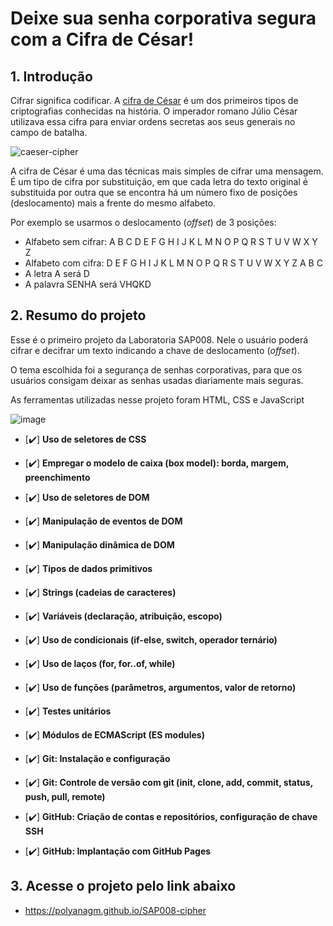# Deixe sua senha corporativa segura com a Cifra de César!


## 1. Introdução

Cifrar significa codificar. A [cifra de César](https://pt.wikipedia.org/wiki/Cifra_de_C%C3%A9sar)
é um dos primeiros tipos de criptografias conhecidas na história.
O imperador romano Júlio César utilizava essa cifra para enviar
ordens secretas aos seus generais no campo de batalha.

![caeser-cipher](https://user-images.githubusercontent.com/11894994/60990999-07ffdb00-a320-11e9-87d0-b7c291bc4cd1.png)

A cifra de César é uma das técnicas mais simples de cifrar uma mensagem. É um
tipo de cifra por substituição, em que cada letra do texto original é
substituida por outra que se encontra há um número fixo de posições
(deslocamento) mais a frente do mesmo alfabeto.

Por exemplo se usarmos o deslocamento (_offset_) de 3 posições:

* Alfabeto sem cifrar: A B C D E F G H I J K L M N O P Q R S T U V W X Y Z
* Alfabeto com cifra:  D E F G H I J K L M N O P Q R S T U V W X Y Z A B C
* A letra A será D
* A palavra SENHA será VHQKD

## 2. Resumo do projeto

Esse é o primeiro projeto da Laboratoria SAP008. Nele o usuário
poderá cifrar e decifrar um texto indicando a chave de deslocamento (_offset_).

O tema escolhida foi a segurança de senhas corporativas, para que os usuários consigam 
deixar as senhas usadas diariamente mais seguras.

As ferramentas utilizadas nesse  projeto foram HTML, CSS e JavaScript

![image](https://user-images.githubusercontent.com/98547636/181814484-9686afa1-4747-44f0-932d-db901380e2c5.png)

- [✔️] **Uso de seletores de CSS**

- [✔️] **Empregar o modelo de caixa (box model): borda, margem, preenchimento**

- [✔️] **Uso de seletores de DOM**

- [✔️] **Manipulação de eventos de DOM**

- [✔️] **Manipulação dinâmica de DOM**

- [✔️] **Tipos de dados primitivos**

- [✔️] **Strings (cadeias de caracteres)**

- [✔️] **Variáveis (declaração, atribuição, escopo)**

- [✔️] **Uso de condicionais (if-else, switch, operador ternário)**

- [✔️] **Uso de laços (for, for..of, while)**

- [✔️] **Uso de funções (parâmetros, argumentos, valor de retorno)**

- [✔️] **Testes unitários**

- [✔️] **Módulos de ECMAScript (ES modules)**

- [✔️] **Git: Instalação e configuração**

- [✔️] **Git: Controle de versão com git (init, clone, add, commit, status, push, pull, remote)**

- [✔️] **GitHub: Criação de contas e repositórios, configuração de chave SSH**

- [✔️] **GitHub: Implantação com GitHub Pages**

## 3. Acesse o projeto pelo link abaixo

- https://polyanagm.github.io/SAP008-cipher

